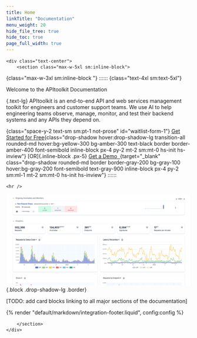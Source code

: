 ```yaml
---
title: Home
linkTitle: "Documentation"
menu_weight: 20
hide_file_tree: true
hide_toc: true
page_full_width: true
---
```


``` =html
<div class="text-center">
    <section class="max-w-5xl sm:inline-block">
```

{class="max-w-3xl sm:inline-block "}
::::::
{class="text-4xl sm:text-5xl"}

Welcome to the APItoolkit Documentation

{.text-lg}
APItoolkit is an end-to-end API and web services management toolkit for engineers and customer support teams. We use AI to help engineering teams observe, manage, monitor, and test their backend systems and any APIs they depend on.

{class="space-y-2 text-sm sm:pt-1 not-prose" id="waitlist-form-1"}
[Get Started for Free](https://app.apitoolkit.io){class="drop-shadow hover:drop-shadow-lg transition-all rounded-md hover:bg-yellow-300 bg-amber-300 text-black border border-amber-400 font-semibold inline-block px-4 py-2 mt-2 sm:mt-0 hs-init hs-inview"}
[OR]{.inline-block .px-5}
[Get a Demo &nbsp;](https://calendar.app.google/1a4HG5GZYv1sjjZG6){target="_blank" class="drop-shadow rounded-md border border-gray-200 bg-gray-100 hover:bg-gray-200 font-semibold text-gray-900 inline-block px-4 py-2 sm:ml-1 mt-2 sm:mt-0 hs-init hs-inview"}
::::::

```=html
<hr />
```

![APItoolkit Dashboard screenshot](/assets/img/dashboard.png){.block .drop-shadow-lg .border}

[TODO: add card blocks linking to all major sections of the documentation]

{% render "default/markdown/integration-footer.liquid", config:config %}

```=html
    </section>
</div>
```
